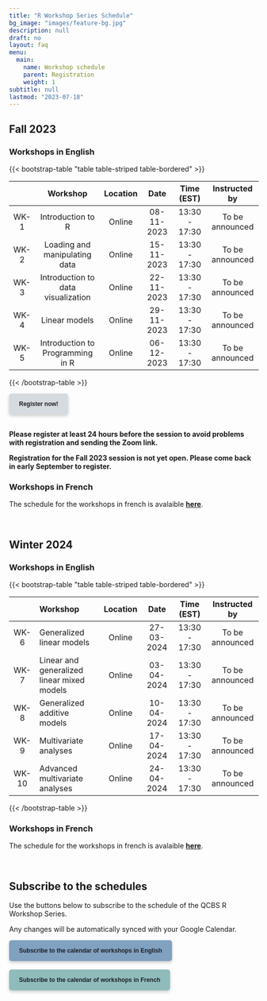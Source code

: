 ```yaml
---
title: "R Workshop Series Schedule"
bg_image: "images/feature-bg.jpg"
description: null
draft: no
layout: faq
menu:
  main:
    name: Workshop schedule
    parent: Registration
    weight: 1
subtitle: null
lastmod: "2023-07-18"
---
```


## Fall 2023

### Workshops in English

{{< bootstrap-table "table table-striped table-bordered" >}}

|      | Workshop                           | Location | Date       | Time (EST)    | Instructed by |
|:---: |:----------------------------------:|:--------:|:----------:|:-------------:|:-------------:|
| WK-1 | Introduction to R                  | Online   | 08-11-2023 | 13:30 - 17:30 | To be announced |
| WK-2 | Loading and manipulating data      | Online   | 15-11-2023 | 13:30 - 17:30 | To be announced |
| WK-3 | Introduction to data visualization | Online   | 22-11-2023 | 13:30 - 17:30 | To be announced |
| WK-4 | Linear models                      | Online   | 29-11-2023 | 13:30 - 17:30 | To be announced |
| WK-5 | Introduction to Programming in R   | Online   | 06-12-2023 | 13:30 - 17:30 | To be announced |

{{< /bootstrap-table >}}

<div class="default">
     <a href="/registration" class="cta btn-yellow" style="background-color: #D6DBDF; font-size: 12px; font-family: Helvetica, Arial, sans-serif; font-weight:bold; text-decoration: none; padding: 14px 20px; color: #1D2025; border-radius: 5px; display:inline-block; mso-padding-alt:0; box-shadow:0 3px 6px rgba(0,0,0,.2);"><!--[if mso]><i style="letter-spacing: 25px;mso-font-width:-100%;mso-text-raise:30pt"> </i><![endif]--><span style="mso-text-raise:15pt;">Register now!</span><!--[if mso]><i style="letter-spacing: 25px;mso-font-width:-100%"> </i><![endif]--></a>
</div>
<br>

**Please register at least 24 hours before the session to avoid problems with registration and sending the Zoom link.**

**Registration for the Fall 2023 session is not yet open. Please come back in early September to register.**

### Workshops in French

The schedule for the workshops in french is avalaible [__here__](/fr/schedule/#automne-2023).

<br />

## Winter 2024

### Workshops in English

{{< bootstrap-table "table table-striped table-bordered" >}}

|       | Workshop                                   | Location |    Date    |  Time (EST)   |   Instructed by |
| :---: | :----------------------------------------- | :------: | :--------: | :-----------: | :------------------------: |
| WK-6  | Generalized linear models                  | Online   | 27-03-2024 | 13:30 - 17:30 | To be announced |
| WK-7  | Linear and generalized linear mixed models | Online   | 03-04-2024 | 13:30 - 17:30 | To be announced |
| WK-8  | Generalized additive models                | Online   | 10-04-2024 | 13:30 - 17:30 | To be announced |
| WK-9  | Multivariate analyses                      | Online   | 17-04-2024 | 13:30 - 17:30 | To be announced |
| WK-10 | Advanced multivariate analyses             | Online   | 24-04-2024 | 13:30 - 17:30 | To be announced |

{{< /bootstrap-table >}}

### Workshops in French

The schedule for the workshops in french is avalaible [__here__](/fr/schedule/#hiver-2024).

<br />

## Subscribe to the schedules

Use the buttons below to subscribe to the schedule of the QCBS R Workshop Series.

Any changes will be automatically synced with your Google Calendar.

<div class="default">
     <a href="https://calendar.google.com/calendar/u/4?cid=NXFkbDJzOHQyamV0MWt0b29oaWkzdHBhdG9AZ3JvdXAuY2FsZW5kYXIuZ29vZ2xlLmNvbQ" class="cta btn-yellow" style="background-color: #81A1C1; font-size: 12px; font-family: Helvetica, Arial, sans-serif; font-weight:bold; text-decoration: none; padding: 14px 20px; color: #1D2025; border-radius: 5px; display:inline-block; mso-padding-alt:0; box-shadow:0 3px 6px rgba(0,0,0,.2);"><!--[if mso]><i style="letter-spacing: 25px;mso-font-width:-100%;mso-text-raise:30pt"> </i><![endif]--><span style="mso-text-raise:15pt;">Subscribe to the calendar of workshops in English</span><!--[if mso]><i style="letter-spacing: 25px;mso-font-width:-100%"> </i><![endif]--></a>
</div>
<br>
<div class="default">
     <a href="https://calendar.google.com/calendar/u/4?cid=Y2djaHBpMGRnMzFoNjc5bXQ0dGtycDM2MzhAZ3JvdXAuY2FsZW5kYXIuZ29vZ2xlLmNvbQ" class="cta btn-yellow" style="background-color: #8FBCBB; font-size: 12px; font-family: Helvetica, Arial, sans-serif; font-weight:bold; text-decoration: none; padding: 14px 20px; color: #1D2025; border-radius: 5px; display:inline-block; mso-padding-alt:0; box-shadow:0 3px 6px rgba(0,0,0,.2);"><!--[if mso]><i style="letter-spacing: 25px;mso-font-width:-100%;mso-text-raise:30pt"> </i><![endif]--><span style="mso-text-raise:15pt;">Subscribe to the calendar of workshops in French</span><!--[if mso]><i style="letter-spacing: 25px;mso-font-width:-100%"> </i><![endif]--></a>
</div>

